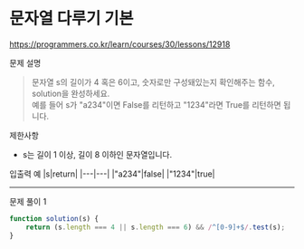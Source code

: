 # 문자열 다루기 기본
https://programmers.co.kr/learn/courses/30/lessons/12918

문제 설명
> 문자열 s의 길이가 4 혹은 6이고, 숫자로만 구성돼있는지 확인해주는 함수, solution을 완성하세요.\
예를 들어 s가 "a234"이면 False를 리턴하고 "1234"라면 True를 리턴하면 됩니다.

제한사항
+ s는 길이 1 이상, 길이 8 이하인 문자열입니다.

입출력 예
|s|return|
|---|---|
|"a234"|false|
|"1234"|true|

------------------------

문제 풀이 1
```javascript
function solution(s) {
	return (s.length === 4 || s.length === 6) && /^[0-9]+$/.test(s);
}
```